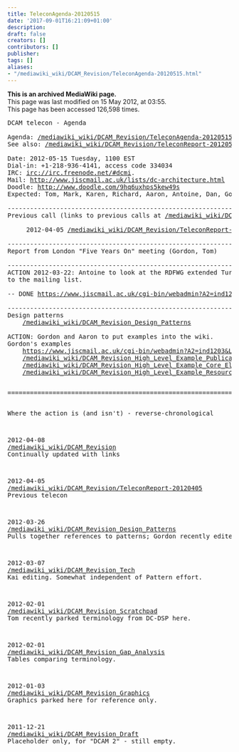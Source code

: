 ```yaml
---
title: TeleconAgenda-20120515
date: '2017-09-01T16:21:09+01:00'
description: 
draft: false
creators: []
contributors: []
publisher: 
tags: []
aliases:
- "/mediawiki_wiki/DCAM_Revision/TeleconAgenda-20120515.html"
---
```


 **This is an archived MediaWiki page.**  
This page was last modified on 15 May 2012, at 03:55.  
This page has been accessed 126,598 times.

<pre>DCAM telecon - Agenda

Agenda: <a href="/mediawiki_wiki/DCAM_Revision/TeleconAgenda-20120515.md" class="external free" rel="nofollow">/mediawiki_wiki/DCAM_Revision/TeleconAgenda-20120515</a>
See also: <a href="/mediawiki_wiki/DCAM_Revision/TeleconReport-20120515.md" class="external free" rel="nofollow">/mediawiki_wiki/DCAM_Revision/TeleconReport-20120515</a> [after call]
 
Date: 2012-05-15 Tuesday, 1100 EST
Dial-in: +1-218-936-4141, access code 334034
IRC: <a href="irc://irc.freenode.net/#dcmi" class="external free" rel="nofollow">irc://irc.freenode.net/#dcmi</a>.
Mail: <a href="http://www.jiscmail.ac.uk/lists/dc-architecture.html" class="external free" rel="nofollow">http://www.jiscmail.ac.uk/lists/dc-architecture.html</a>
Doodle: <a href="http://www.doodle.com/9hq6uxhps5kew49s" class="external free" rel="nofollow">http://www.doodle.com/9hq6uxhps5kew49s</a>
Expected: Tom, Mark, Karen, Richard, Aaron, Antoine, Dan, Gordon, Kai

----------------------------------------------------------------------
Previous call (links to previous calls at <a href="/mediawiki_wiki/DCAM_Revision.md" class="external free" rel="nofollow">/mediawiki_wiki/DCAM_Revision</a>)
 
     2012-04-05 <a href="/mediawiki_wiki/DCAM_Revision/TeleconReport-20120405.md" class="external free" rel="nofollow">/mediawiki_wiki/DCAM_Revision/TeleconReport-20120405</a>

----------------------------------------------------------------------
Report from London "Five Years On" meeting (Gordon, Tom)

----------------------------------------------------------------------
ACTION 2012-03-22: Antoine to look at the RDFWG extended Turtle syntax and post comments 
to the mailing list.

-- DONE <a href="https://www.jiscmail.ac.uk/cgi-bin/webadmin?A2=ind1204&amp;L=dc-architecture&amp;P=7778" class="external free" rel="nofollow">https://www.jiscmail.ac.uk/cgi-bin/webadmin?A2=ind1204&amp;L=dc-architecture&amp;P=7778</a>

----------------------------------------------------------------------
Design patterns
    <a href="/mediawiki_wiki/DCAM_Revision_Design_Patterns.md" class="external free" rel="nofollow">/mediawiki_wiki/DCAM_Revision_Design_Patterns</a>    

ACTION: Gordon and Aaron to put examples into the wiki.
Gordon's examples
    <a href="https://www.jiscmail.ac.uk/cgi-bin/webadmin?A2=ind1203&amp;L=dc-architecture&amp;F=&amp;S=&amp;P=55080" class="external free" rel="nofollow">https://www.jiscmail.ac.uk/cgi-bin/webadmin?A2=ind1203&amp;L=dc-architecture&amp;F=&amp;S=&amp;P=55080</a>
    <a href="/mediawiki_wiki/DCAM_Revision_High_Level_Example_Publication_Statement.md" class="external free" rel="nofollow">/mediawiki_wiki/DCAM_Revision_High_Level_Example_Publication_Statement</a>
    <a href="/mediawiki_wiki/DCAM_Revision_High_Level_Example_Core_Elements.md" class="external free" rel="nofollow">/mediawiki_wiki/DCAM_Revision_High_Level_Example_Core_Elements</a>
    <a href="/mediawiki_wiki/DCAM_Revision_High_Level_Example_Resource_Descriptions.md" class="external free" rel="nofollow">/mediawiki_wiki/DCAM_Revision_High_Level_Example_Resource_Descriptions</a>

</pre><pre>======================================================================
Where the action is (and isn't) - reverse-chronological
 
2012-04-08 <a href="/mediawiki_wiki/DCAM_Revision.md" class="external free" rel="nofollow">/mediawiki_wiki/DCAM_Revision</a>
           Continually updated with links

2012-04-05 <a href="/mediawiki_wiki/DCAM_Revision/TeleconReport-20120405.md" class="external free" rel="nofollow">/mediawiki_wiki/DCAM_Revision/TeleconReport-20120405</a>
           Previous telecon

2012-03-26 <a href="/mediawiki_wiki/DCAM_Revision_Design_Patterns.md" class="external free" rel="nofollow">/mediawiki_wiki/DCAM_Revision_Design_Patterns</a>
           Pulls together references to patterns; Gordon recently edited.

2012-03-07 <a href="/mediawiki_wiki/DCAM_Revision_Tech.md" class="external free" rel="nofollow">/mediawiki_wiki/DCAM_Revision_Tech</a>
           Kai editing. Somewhat independent of Pattern effort.

2012-02-01 <a href="/mediawiki_wiki/DCAM_Revision_Scratchpad.md" class="external free" rel="nofollow">/mediawiki_wiki/DCAM_Revision_Scratchpad</a>
           Tom recently parked terminology from DC-DSP here.

2012-02-01 <a href="/mediawiki_wiki/DCAM_Revision_Gap_Analysis.md" class="external free" rel="nofollow">/mediawiki_wiki/DCAM_Revision_Gap_Analysis</a>
           Tables comparing terminology.

2012-01-03 <a href="/mediawiki_wiki/DCAM_Revision_Graphics.md" class="external free" rel="nofollow">/mediawiki_wiki/DCAM_Revision_Graphics</a>
           Graphics parked here for reference only.

2011-12-21 <a href="/mediawiki_wiki/DCAM_Revision_Draft.md" class="external free" rel="nofollow">/mediawiki_wiki/DCAM_Revision_Draft</a> 
           Placeholder only, for "DCAM 2" - still empty.
</pre>
